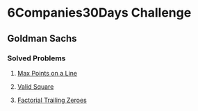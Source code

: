 # 6Companies30Days Challenge
## Goldman Sachs

### Solved Problems
1. [Max Points on a Line](./Q1.Max-Points-on-a-Line.md)

2. [Valid Square](./Q2.Valid-Square.md)

3. [Factorial Trailing Zeroes](./Q3.Factorial-Trailing-Zeroes.md) 
